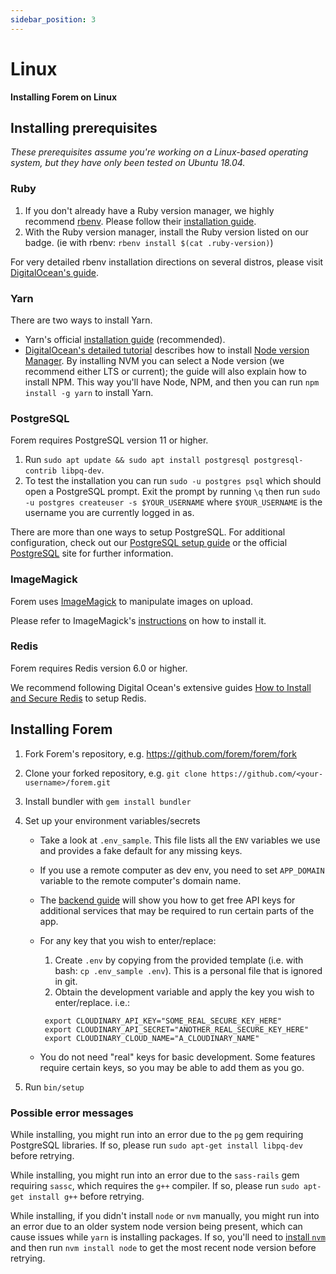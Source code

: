 ```yaml
---
sidebar_position: 3
---
```


# Linux

**Installing Forem on Linux**

## Installing prerequisites

_These prerequisites assume you're working on a Linux-based operating system,
but they have only been tested on Ubuntu 18.04._

### Ruby

1. If you don't already have a Ruby version manager, we highly recommend
   [rbenv](https://github.com/rbenv/rbenv). Please follow their
   [installation guide](https://github.com/rbenv/rbenv#installation).
1. With the Ruby version manager, install the Ruby version listed on our badge.
   (ie with rbenv: `rbenv install $(cat .ruby-version)`)

For very detailed rbenv installation directions on several distros, please visit
[DigitalOcean's guide](https://www.digitalocean.com/community/tutorials/how-to-install-ruby-on-rails-with-rbenv-on-ubuntu-18-04).

### Yarn

There are two ways to install Yarn.

- Yarn's official
  [installation guide](https://yarnpkg.com/en/docs/install#debian-stable)
  (recommended).
- [DigitalOcean's detailed tutorial](https://www.digitalocean.com/community/tutorials/how-to-install-node-js-on-ubuntu-18-04)
  describes how to install
  [Node version Manager](https://github.com/creationix/nvm). By installing NVM
  you can select a Node version (we recommend either LTS or current); the guide
  will also explain how to install NPM. This way you'll have Node, NPM, and then
  you can run `npm install -g yarn` to install Yarn.

### PostgreSQL

Forem requires PostgreSQL version 11 or higher.

1. Run
   `sudo apt update && sudo apt install postgresql postgresql-contrib libpq-dev`.
1. To test the installation you can run `sudo -u postgres psql` which should
   open a PostgreSQL prompt. Exit the prompt by running `\q` then run
   `sudo -u postgres createuser -s $YOUR_USERNAME` where `$YOUR_USERNAME` is the
   username you are currently logged in as.

There are more than one ways to setup PostgreSQL. For additional configuration,
check out our [PostgreSQL setup guide](/installation/postgresql) or the official
[PostgreSQL](https://www.postgresql.org/) site for further information.

### ImageMagick

Forem uses [ImageMagick](https://imagemagick.org/) to manipulate images on
upload.

Please refer to ImageMagick's
[instructions](https://imagemagick.org/script/download.php) on how to install
it.

### Redis

Forem requires Redis version 6.0 or higher.

We recommend following Digital Ocean's extensive guides
[How to Install and Secure Redis](https://www.digitalocean.com/community/tutorial_collections/how-to-install-and-secure-redis)
to setup Redis.

## Installing Forem

1. Fork Forem's repository, e.g. <https://github.com/forem/forem/fork>
1. Clone your forked repository, e.g.
   `git clone https://github.com/<your-username>/forem.git`
1. Install bundler with `gem install bundler`
1. Set up your environment variables/secrets

   - Take a look at `.env_sample`. This file lists all the `ENV` variables we
     use and provides a fake default for any missing keys.
   - If you use a remote computer as dev env, you need to set `APP_DOMAIN`
     variable to the remote computer's domain name.
   - The [backend guide](/backend) will show you how to get free API keys for
     additional services that may be required to run certain parts of the app.
   - For any key that you wish to enter/replace:

     1. Create `.env` by copying from the provided template (i.e. with bash:
        `cp .env_sample .env`). This is a personal file that is ignored in git.
     1. Obtain the development variable and apply the key you wish to
        enter/replace. i.e.:

     ```shell
      export CLOUDINARY_API_KEY="SOME_REAL_SECURE_KEY_HERE"
      export CLOUDINARY_API_SECRET="ANOTHER_REAL_SECURE_KEY_HERE"
      export CLOUDINARY_CLOUD_NAME="A_CLOUDINARY_NAME"
     ```

   - You do not need "real" keys for basic development. Some features require
     certain keys, so you may be able to add them as you go.

1. Run `bin/setup`

### Possible error messages

While installing, you might run into an error due to the `pg` gem requiring
PostgreSQL libraries. If so, please run `sudo apt-get install libpq-dev` before
retrying.

While installing, you might run into an error due to the `sass-rails` gem
requiring `sassc`, which requires the `g++` compiler. If so, please run
`sudo apt-get install g++` before retrying.

While installing, if you didn't install `node` or `nvm` manually, you might run
into an error due to an older system node version being present, which can cause
issues while `yarn` is installing packages. If so, you'll need to
[install `nvm`](https://github.com/nvm-sh/nvm#installation-and-update) and then
run `nvm install node` to get the most recent node version before retrying.
